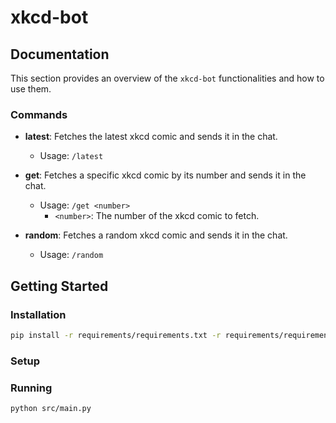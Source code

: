 # xkcd-bot

## Documentation

This section provides an overview of the `xkcd-bot` functionalities and how to use them.

### Commands

- **latest**: Fetches the latest xkcd comic and sends it in the chat.
  - Usage: `/latest`
  
- **get**: Fetches a specific xkcd comic by its number and sends it in the chat.
  - Usage: `/get <number>`
    - `<number>`: The number of the xkcd comic to fetch.
  
- **random**: Fetches a random xkcd comic and sends it in the chat.
  - Usage: `/random`

## Getting Started

### Installation

```bash
pip install -r requirements/requirements.txt -r requirements/requirements-dev.txt
```

### Setup

### Running

```bash
python src/main.py
```

